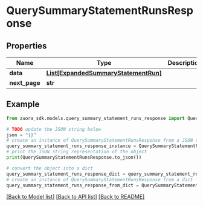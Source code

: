 # QuerySummaryStatementRunsResponse



## Properties

Name | Type | Description | Notes
------------ | ------------- | ------------- | -------------
**data** | [**List[ExpandedSummaryStatementRun]**](ExpandedSummaryStatementRun.md) |  | [optional] 
**next_page** | **str** |  | [optional] 

## Example

```python
from zuora_sdk.models.query_summary_statement_runs_response import QuerySummaryStatementRunsResponse

# TODO update the JSON string below
json = "{}"
# create an instance of QuerySummaryStatementRunsResponse from a JSON string
query_summary_statement_runs_response_instance = QuerySummaryStatementRunsResponse.from_json(json)
# print the JSON string representation of the object
print(QuerySummaryStatementRunsResponse.to_json())

# convert the object into a dict
query_summary_statement_runs_response_dict = query_summary_statement_runs_response_instance.to_dict()
# create an instance of QuerySummaryStatementRunsResponse from a dict
query_summary_statement_runs_response_from_dict = QuerySummaryStatementRunsResponse.from_dict(query_summary_statement_runs_response_dict)
```
[[Back to Model list]](../README.md#documentation-for-models) [[Back to API list]](../README.md#documentation-for-api-endpoints) [[Back to README]](../README.md)


